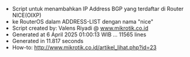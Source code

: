 - Script untuk menambahkan IP Address BGP yang terdaftar di Router NICE(OIXP)
- ke RouterOS dalam ADDRESS-LIST dengan nama "nice"
- Script created by: Valens Riyadi @ www.mikrotik.co.id
- Generated at 6 April 2025 01:00:13 WIB ... 11565 lines
- Generated in 11.817 seconds
- How-to: http://www.mikrotik.co.id/artikel_lihat.php?id=23
